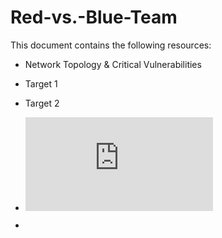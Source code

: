 # Red-vs.-Blue-Team

This document contains the following resources:

- Network Topology & Critical Vulnerabilities
- Target 1
- Target 2

- ![DefensiveTemplate.txt](https://github.com/tkhan2021/Red-vs.-Blue-Team/files/6910771/DefensiveTemplate.txt)
- 
